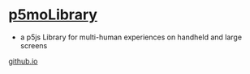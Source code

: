 # [p5moLibrary](https://github.com/molab-itp/p5moLibrary)

- a p5js Library for multi-human experiences on handheld and large screens

[github.io](https://molab-itp.github.io/p5moLibrary/src?v=23)
